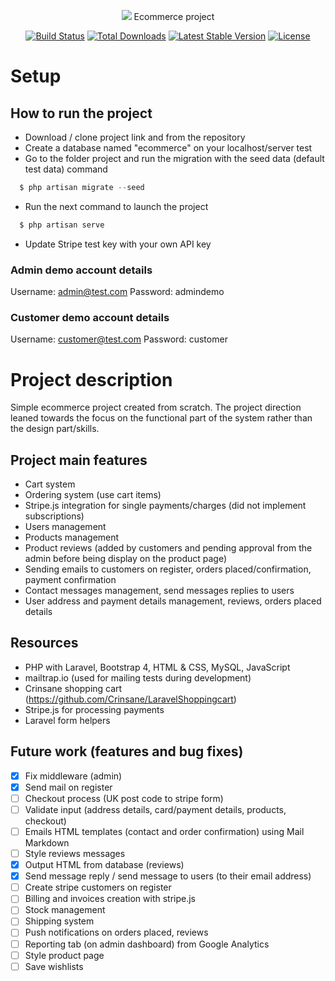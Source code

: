 <p align="center"><img src="https://laravel.com/assets/img/components/logo-laravel.svg"> Ecommerce project </p>

<p align="center">
<a href="https://travis-ci.org/laravel/framework"><img src="https://travis-ci.org/laravel/framework.svg" alt="Build Status"></a>
<a href="https://packagist.org/packages/laravel/framework"><img src="https://poser.pugx.org/laravel/framework/d/total.svg" alt="Total Downloads"></a>
<a href="https://packagist.org/packages/laravel/framework"><img src="https://poser.pugx.org/laravel/framework/v/stable.svg" alt="Latest Stable Version"></a>
<a href="https://packagist.org/packages/laravel/framework"><img src="https://poser.pugx.org/laravel/framework/license.svg" alt="License"></a>
</p>


# Setup

## How to run the project
- Download / clone project link and from the repository
- Create a database named "ecommerce" on your localhost/server test
- Go to the folder project and run the migration with the seed data (default test data) command

```php
  $ php artisan migrate --seed
```

- Run the next command to launch the project
```php
  $ php artisan serve
```

- Update Stripe test key with your own API key

### Admin demo account details
Username: admin@test.com
Password: admindemo


### Customer demo account details
Username: customer@test.com
Password: customer


# Project description

Simple ecommerce project created from scratch. The project direction leaned towards the focus on the functional part of the system rather than the design part/skills.


## Project main features

- Cart system
- Ordering system (use cart items)
- Stripe.js integration for single payments/charges (did not implement subscriptions)
- Users management
- Products management
- Product reviews (added by customers and pending approval from the admin before being display on the product page)
- Sending emails to customers on register, orders placed/confirmation, payment confirmation
- Contact messages management, send messages replies to users
- User address and payment details management, reviews, orders placed details


## Resources

- PHP with Laravel, Bootstrap 4, HTML & CSS, MySQL, JavaScript
- mailtrap.io (used for mailing tests during development)
- Crinsane shopping cart (https://github.com/Crinsane/LaravelShoppingcart)
- Stripe.js for processing payments
- Laravel form helpers


## Future work (features and bug fixes)

- [X] Fix middleware (admin)
- [X] Send mail on register
- [ ] Checkout process (UK post code to stripe form)
- [ ] Validate input (address details, card/payment details, products, checkout)
- [ ] Emails HTML templates (contact and order confirmation) using Mail Markdown
- [ ] Style reviews messages
- [X] Output HTML from database (reviews)
- [X] Send message reply / send message to users (to their email address)
- [ ] Create stripe customers on register
- [ ] Billing and invoices creation with stripe.js
- [ ] Stock management
- [ ] Shipping system
- [ ] Push notifications on orders placed, reviews
- [ ] Reporting tab (on admin dashboard) from Google Analytics
- [ ] Style product page
- [ ] Save wishlists
